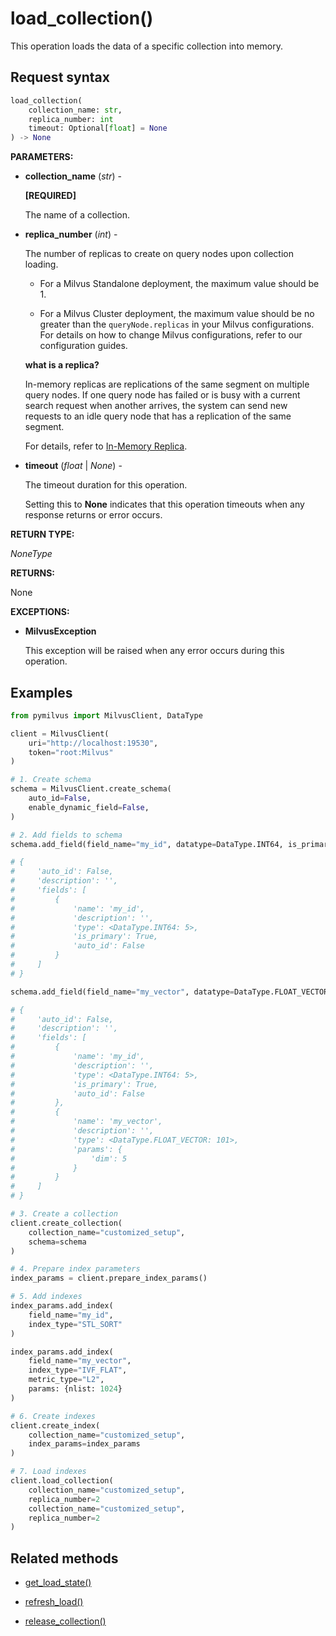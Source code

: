 # load_collection()

This operation loads the data of a specific collection into memory.

## Request syntax

```python
load_collection(
    collection_name: str, 
    replica_number: int
    timeout: Optional[float] = None
) -> None
```

**PARAMETERS:**

- **collection_name** (*str*) -

    **[REQUIRED]**

    The name of a collection.

- **replica_number** (*int*) -

    The number of replicas to create on query nodes upon collection loading.

    - For a Milvus Standalone deployment, the maximum value should be 1.

    - For a Milvus Cluster deployment, the maximum value should be no greater than the `queryNode.replicas` in your Milvus configurations. For details on how to change Milvus configurations, refer to our configuration guides.

    <div class="admonition note">

    <p><b>what is a replica?</b></p>

    <p>In-memory replicas are replications of the same segment on multiple query nodes. If one query node has failed or is busy with a current search request when another arrives, the system can send new requests to an idle query node that has a replication of the same segment.</p>
    <p>For details, refer to <a href="https://milvus.io/docs/replica.md#In-Memory-Replica">In-Memory Replica</a>.</p>

    </div>

- **timeout** (*float* | *None*) -

    The timeout duration for this operation. 

    Setting this to **None** indicates that this operation timeouts when any response returns or error occurs.

**RETURN TYPE:**

*NoneType*

**RETURNS:**

None

**EXCEPTIONS:**

- **MilvusException**

    This exception will be raised when any error occurs during this operation.

## Examples

```python
from pymilvus import MilvusClient, DataType

client = MilvusClient(
    uri="http://localhost:19530",
    token="root:Milvus"
)

# 1. Create schema
schema = MilvusClient.create_schema(
    auto_id=False,
    enable_dynamic_field=False,
)

# 2. Add fields to schema
schema.add_field(field_name="my_id", datatype=DataType.INT64, is_primary=True)

# {
#     'auto_id': False, 
#     'description': '', 
#     'fields': [
#         {
#             'name': 'my_id', 
#             'description': '', 
#             'type': <DataType.INT64: 5>, 
#             'is_primary': True, 
#             'auto_id': False
#         }
#     ]
# }

schema.add_field(field_name="my_vector", datatype=DataType.FLOAT_VECTOR, dim=5)

# {
#     'auto_id': False, 
#     'description': '', 
#     'fields': [
#         {
#             'name': 'my_id', 
#             'description': '', 
#             'type': <DataType.INT64: 5>, 
#             'is_primary': True, 
#             'auto_id': False
#         }, 
#         {
#             'name': 'my_vector', 
#             'description': '', 
#             'type': <DataType.FLOAT_VECTOR: 101>, 
#             'params': {
#                 'dim': 5
#             }
#         }        
#     ]
# }

# 3. Create a collection
client.create_collection(
    collection_name="customized_setup",
    schema=schema
)

# 4. Prepare index parameters
index_params = client.prepare_index_params()

# 5. Add indexes
index_params.add_index(
    field_name="my_id",
    index_type="STL_SORT"
)

index_params.add_index(
    field_name="my_vector", 
    index_type="IVF_FLAT",
    metric_type="L2",
    params: {nlist: 1024}
)

# 6. Create indexes
client.create_index(
    collection_name="customized_setup",
    index_params=index_params
)

# 7. Load indexes
client.load_collection(
    collection_name="customized_setup",
    replica_number=2
    collection_name="customized_setup",
    replica_number=2
)
```

## Related methods

- [get_load_state()](./Management-get_load_state)

- [refresh_load()](./Management-refresh_load)

- [release_collection()](./Management-release_collection)

